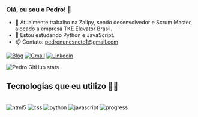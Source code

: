 ### Olá, eu sou o Pedro! 🚀

- 🔭 Atualmente trabalho na Zallpy, sendo desenvolvedor e Scrum Master, alocado a empresa TKE Elevator Brasil.
- 🌱 Estou estudando Python e JavaScript.
- 📫 Contato: pedronunesneto1@gmail.com

[![Blog](https://img.shields.io/badge/website-000000?style=for-the-badge&logo=About.me&logoColor=white)](http://pedro.social/)
[![Gmail](https://img.shields.io/badge/Gmail-D14836?style=for-the-badge&logo=gmail&logoColor=white)](https://criarmeulink.com.br/u/1678727700)
[![Linkedin](https://img.shields.io/badge/LinkedIn-0077B5?style=for-the-badge&logo=linkedin&logoColor=white)](https://www.linkedin.com/in/pedronunesneto/)

![Pedro GitHub stats](https://github-readme-stats.vercel.app/api?username=pedronn1&show_icons=true&theme=tokyonight)

## Tecnologias que eu utilizo 🧑‍💻

<div style="display: inline_block"><br/>
    <img align="center" alt="html5" src="https://img.shields.io/badge/HTML5-E34F26?style=for-the-badge&logo=html5&logoColor=white"/>
    <img align="center" alt="css" src="https://img.shields.io/badge/CSS-239120?&style=for-the-badge&logo=css3&logoColor=white"/>
    <img align="center" alt="python" src="https://img.shields.io/badge/Python-3776AB?style=for-the-badge&logo=python&logoColor=white"/>
    <img align="center" alt="javascript" src="https://img.shields.io/badge/JavaScript-323330?style=for-the-badge&logo=javascript&logoColor=F7DF1E"/>
    <img align="center" alt="progress" src="https://img.shields.io/badge/Progress Open Edge-green"/>  
</div>
